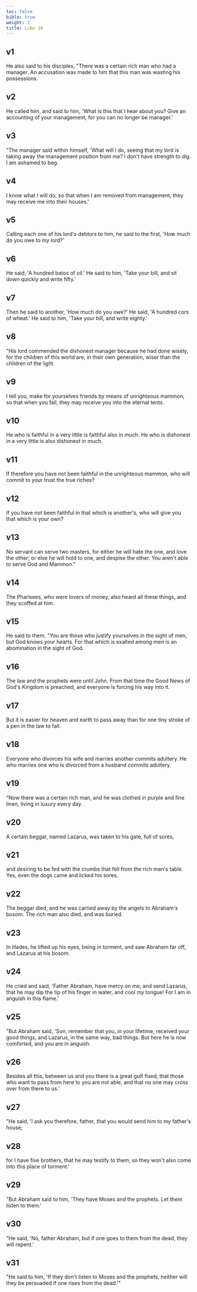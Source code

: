 ```yaml
---
toc: false
bible: true
weight: 2
title: Luke 16
---
```




## v1 
He also said to his disciples, "There was a certain rich man who had a manager. An accusation was made to him that this man was wasting his possessions. 

## v2 
He called him, and said to him, 'What is this that I hear about you? Give an accounting of your management, for you can no longer be manager.' 

## v3 
"The manager said within himself, 'What will I do, seeing that my lord is taking away the management position from me? I don't have strength to dig. I am ashamed to beg. 

## v4 
I know what I will do, so that when I am removed from management, they may receive me into their houses.' 

## v5 
Calling each one of his lord's debtors to him, he said to the first, 'How much do you owe to my lord?' 

## v6 
He said, 'A hundred batos of oil.' He said to him, 'Take your bill, and sit down quickly and write fifty.' 

## v7 
Then he said to another, 'How much do you owe?' He said, 'A hundred cors of wheat.' He said to him, 'Take your bill, and write eighty.' 

## v8 
"His lord commended the dishonest manager because he had done wisely, for the children of this world are, in their own generation, wiser than the children of the light. 

## v9 
I tell you, make for yourselves friends by means of unrighteous mammon, so that when you fail, they may receive you into the eternal tents. 

## v10 
He who is faithful in a very little is faithful also in much. He who is dishonest in a very little is also dishonest in much. 

## v11 
If therefore you have not been faithful in the unrighteous mammon, who will commit to your trust the true riches? 

## v12 
If you have not been faithful in that which is another's, who will give you that which is your own? 

## v13 
No servant can serve two masters, for either he will hate the one, and love the other; or else he will hold to one, and despise the other. You aren't able to serve God and Mammon." 

## v14 
The Pharisees, who were lovers of money, also heard all these things, and they scoffed at him. 

## v15 
He said to them, "You are those who justify yourselves in the sight of men, but God knows your hearts. For that which is exalted among men is an abomination in the sight of God. 

## v16 
The law and the prophets were until John. From that time the Good News of God's Kingdom is preached, and everyone is forcing his way into it. 

## v17 
But it is easier for heaven and earth to pass away than for one tiny stroke of a pen in the law to fall. 

## v18 
Everyone who divorces his wife and marries another commits adultery. He who marries one who is divorced from a husband commits adultery. 

## v19 
"Now there was a certain rich man, and he was clothed in purple and fine linen, living in luxury every day. 

## v20 
A certain beggar, named Lazarus, was taken to his gate, full of sores, 

## v21 
and desiring to be fed with the crumbs that fell from the rich man's table. Yes, even the dogs came and licked his sores. 

## v22 
The beggar died, and he was carried away by the angels to Abraham's bosom. The rich man also died, and was buried. 

## v23 
In Hades, he lifted up his eyes, being in torment, and saw Abraham far off, and Lazarus at his bosom. 

## v24 
He cried and said, 'Father Abraham, have mercy on me, and send Lazarus, that he may dip the tip of his finger in water, and cool my tongue! For I am in anguish in this flame.' 

## v25 
"But Abraham said, 'Son, remember that you, in your lifetime, received your good things, and Lazarus, in the same way, bad things. But here he is now comforted, and you are in anguish. 

## v26 
Besides all this, between us and you there is a great gulf fixed, that those who want to pass from here to you are not able, and that no one may cross over from there to us.' 

## v27 
"He said, 'I ask you therefore, father, that you would send him to my father's house; 

## v28 
for I have five brothers, that he may testify to them, so they won't also come into this place of torment.' 

## v29 
"But Abraham said to him, 'They have Moses and the prophets. Let them listen to them.' 

## v30 
"He said, 'No, father Abraham, but if one goes to them from the dead, they will repent.' 

## v31 
"He said to him, 'If they don't listen to Moses and the prophets, neither will they be persuaded if one rises from the dead.'"
